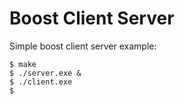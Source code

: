 # Boost Client Server

Simple boost client server example:

    $ make
    $ ./server.exe &
    $ ./client.exe
    $
